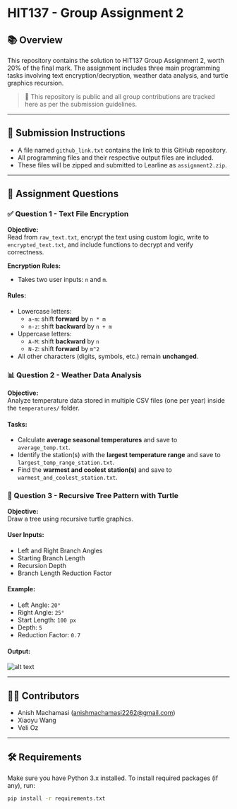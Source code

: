 # HIT137 - Group Assignment 2

## 📚 Overview

This repository contains the solution to HIT137 Group Assignment 2, worth 20% of the final mark. The assignment includes three main programming tasks involving text encryption/decryption, weather data analysis, and turtle graphics recursion.

> 📁 This repository is public and all group contributions are tracked here as per the submission guidelines.

---

## 📌 Submission Instructions

- A file named `github_link.txt` contains the link to this GitHub repository.
- All programming files and their respective output files are included.
- These files will be zipped and submitted to Learline as `assignment2.zip`.

---

## 🧠 Assignment Questions

### ✅ Question 1 - Text File Encryption

**Objective:**  
Read from `raw_text.txt`, encrypt the text using custom logic, write to `encrypted_text.txt`, and include functions to decrypt and verify correctness.

**Encryption Rules:**

- Takes two user inputs: `n` and `m`.

#### Rules:
- Lowercase letters:
  - `a-m`: shift **forward** by `n * m`
  - `n-z`: shift **backward** by `n + m`
- Uppercase letters:
  - `A-M`: shift **backward** by `n`
  - `N-Z`: shift **forward** by `m^2`
- All other characters (digits, symbols, etc.) remain **unchanged**.

### 📊 Question 2 - Weather Data Analysis

**Objective:**  
Analyze temperature data stored in multiple CSV files (one per year) inside the `temperatures/` folder.

#### Tasks:
- Calculate **average seasonal temperatures** and save to `average_temp.txt`.
- Identify the station(s) with the **largest temperature range** and save to `largest_temp_range_station.txt`.
- Find the **warmest and coolest station(s)** and save to `warmest_and_coolest_station.txt`.

### 🌳 Question 3 - Recursive Tree Pattern with Turtle

**Objective:**  
Draw a tree using recursive turtle graphics.

#### User Inputs:
- Left and Right Branch Angles
- Starting Branch Length
- Recursion Depth
- Branch Length Reduction Factor

#### Example:
- Left Angle: `20°`
- Right Angle: `25°`
- Start Length: `100 px`
- Depth: `5`
- Reduction Factor: `0.7`

#### Output:
![alt text](image.png)

---

## 👨‍💻 Contributors

- Anish Machamasi (anishmachamasi2262@gmail.com)
- Xiaoyu Wang
- Veli Oz

---

## 🛠️ Requirements

Make sure you have Python 3.x installed. To install required packages (if any), run:

```bash
pip install -r requirements.txt
```